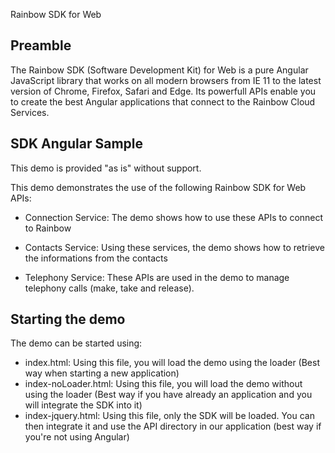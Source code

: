 Rainbow SDK for Web

Preamble
--------
The Rainbow SDK (Software Development Kit) for Web is a pure Angular JavaScript library that works on all modern browsers from IE 11 to the latest version of Chrome, Firefox, Safari and Edge. Its powerfull APIs enable you to create the best Angular applications that connect to the Rainbow Cloud Services.

SDK Angular Sample
------------------

This demo is provided "as is" without support.

This demo demonstrates the use of the following Rainbow SDK for Web APIs:

- Connection Service: The demo shows how to use these APIs to connect to Rainbow

- Contacts Service: Using these services, the demo shows how to retrieve the informations from the contacts

- Telephony Service: These APIs are used in the demo to manage telephony calls (make, take and release).

Starting the demo
-----------------

The demo can be started using:
- index.html: Using this file, you will load the demo using the loader (Best way when starting a new application)
- index-noLoader.html: Using this file, you will load the demo without using the loader (Best way if you have already an application and you will integrate the SDK into it)
- index-jquery.html: Using this file, only the SDK will be loaded. You can then integrate it and use the API directory in our application (best way if you're not using Angular)
